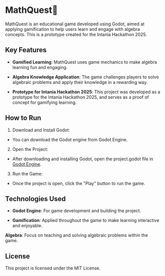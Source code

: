 # MathQuest🚀
MathQuest is an educational game developed using Godot, aimed at applying gamification to help users learn and engage with algebra concepts. This is a prototype created for the Intania Hackathon 2025.

## Key Features
- **Gamified Learning**: MathQuest uses game mechanics to make algebra learning fun and engaging.

- **Algebra Knowledge Application**: The game challenges players to solve algebraic problems and apply their knowledge in a rewarding way.

- **Prototype for Intania Hackathon 2025**: This project was developed as a prototype for the Intania Hackathon 2025, and serves as a proof of concept for gamifying learning.

## How to Run
1. Download and Install Godot:

- You can download the Godot engine from Godot Engine.

2. Open the Project:

- After downloading and installing Godot, open the project.godot file in [Godot Engine](https://godotengine.org/download).

3. Run the Game:

- Once the project is open, click the "Play" button to run the game.

## Technologies Used
- **Godot Engine**: For game development and building the project.

- **Gamification**: Applied throughout the game to make learning interactive and enjoyable.

**Algebra**: Focus on teaching and solving algebraic problems within the game.

## License
This project is licensed under the MIT License.

